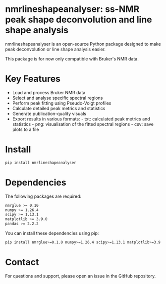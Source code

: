 # nmrlineshapeanalyser: ss-NMR peak shape deconvolution and line shape analysis

nmrlineshapeanalyser is an open-source Python package designed to make peak deconvolution or line shape analysis easier.

This package is for now only compatible with Bruker's NMR data.

# Key Features

 - Load and process Bruker NMR data
 - Select and analyse specific spectral regions
 - Perform peak fitting using Pseudo-Voigt profiles
 - Calculate detailed peak metrics and statistics
 - Generate publication-quality visuals
 - Export results in various formats:
       - txt: calculated peak metrics and statistics
       - png: visualisation of the fitted spectral regions
       - csv: save plots to a file
  
# Install

```bash
pip install nmrlineshapeanalyser
```

# Dependencies

The following packages are required:

```bash
nmrglue >= 0.10
numpy >= 1.26.4
scipy >= 1.13.1
matplotlib >= 3.9.0
pandas >= 2.2.2
```

You can install these dependencies using pip:

```bash
pip install nmrglue>=0.1.0 numpy>=1.26.4 scipy>=1.13.1 matplotlib>=3.9.0 pandas>=2.2.2
```

# Contact

For questions and support, please open an issue in the GitHub repository.
